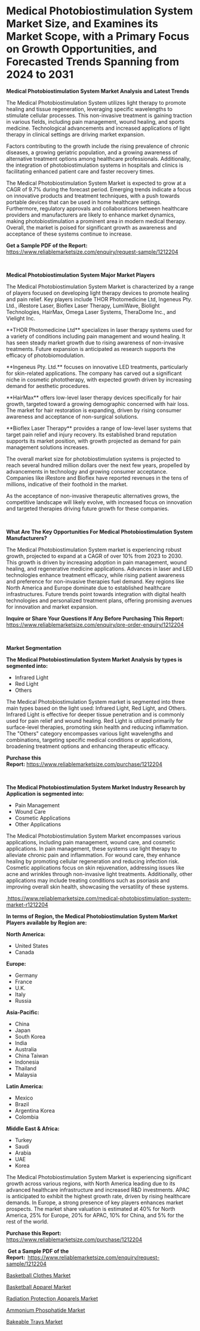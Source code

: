 <p><h1>Medical Photobiostimulation System Market Size, and Examines its Market Scope, with a Primary Focus on Growth Opportunities, and Forecasted Trends Spanning from 2024 to 2031</h1></p><p><strong>Medical Photobiostimulation System Market Analysis and Latest Trends</strong></p>
<p><p>The Medical Photobiostimulation System utilizes light therapy to promote healing and tissue regeneration, leveraging specific wavelengths to stimulate cellular processes. This non-invasive treatment is gaining traction in various fields, including pain management, wound healing, and sports medicine. Technological advancements and increased applications of light therapy in clinical settings are driving market expansion.</p><p>Factors contributing to the growth include the rising prevalence of chronic diseases, a growing geriatric population, and a growing awareness of alternative treatment options among healthcare professionals. Additionally, the integration of photobiostimulation systems in hospitals and clinics is facilitating enhanced patient care and faster recovery times. </p><p>The Medical Photobiostimulation System Market is expected to grow at a CAGR of 9.7% during the forecast period. Emerging trends indicate a focus on innovative products and treatment techniques, with a push towards portable devices that can be used in home healthcare settings. Furthermore, regulatory approvals and collaborations between healthcare providers and manufacturers are likely to enhance market dynamics, making photobiostimulation a prominent area in modern medical therapy. Overall, the market is poised for significant growth as awareness and acceptance of these systems continue to increase.</p></p>
<p><strong>Get a Sample PDF of the Report:&nbsp;</strong> <a href="https://www.reliablemarketsize.com/enquiry/request-sample/1212204?utm_campaign=1133&utm_medium=2&utm_source=Github&utm_content=ia&utm_term=17122024&utm_id=medical-photobiostimulation-system">https://www.reliablemarketsize.com/enquiry/request-sample/1212204</a></p>
<p>&nbsp;</p>
<p><strong>Medical Photobiostimulation System Major Market Players</strong></p>
<p><p>The Medical Photobiostimulation System Market is characterized by a range of players focused on developing light therapy devices to promote healing and pain relief. Key players include THOR Photomedicine Ltd, Ingeneus Pty. Ltd., iRestore Laser, Bioflex Laser Therapy, LumiWave, Biolight Technologies, HairMax, Omega Laser Systems, TheraDome Inc., and Vielight Inc.</p><p>**THOR Photomedicine Ltd** specializes in laser therapy systems used for a variety of conditions including pain management and wound healing. It has seen steady market growth due to rising awareness of non-invasive treatments. Future expansion is anticipated as research supports the efficacy of photobiomodulation.</p><p>**Ingeneus Pty. Ltd.** focuses on innovative LED treatments, particularly for skin-related applications. The company has carved out a significant niche in cosmetic phototherapy, with expected growth driven by increasing demand for aesthetic procedures.</p><p>**HairMax** offers low-level laser therapy devices specifically for hair growth, targeted toward a growing demographic concerned with hair loss. The market for hair restoration is expanding, driven by rising consumer awareness and acceptance of non-surgical solutions.</p><p>**Bioflex Laser Therapy** provides a range of low-level laser systems that target pain relief and injury recovery. Its established brand reputation supports its market position, with growth projected as demand for pain management solutions increases.</p><p>The overall market size for photobiostimulation systems is projected to reach several hundred million dollars over the next few years, propelled by advancements in technology and growing consumer acceptance. Companies like iRestore and Bioflex have reported revenues in the tens of millions, indicative of their foothold in the market.</p><p>As the acceptance of non-invasive therapeutic alternatives grows, the competitive landscape will likely evolve, with increased focus on innovation and targeted therapies driving future growth for these companies.</p></p>
<p>&nbsp;</p>
<p><strong>What Are The Key Opportunities For Medical Photobiostimulation System Manufacturers?</strong></p>
<p><p>The Medical Photobiostimulation System market is experiencing robust growth, projected to expand at a CAGR of over 10% from 2023 to 2030. This growth is driven by increasing adoption in pain management, wound healing, and regenerative medicine applications. Advances in laser and LED technologies enhance treatment efficacy, while rising patient awareness and preference for non-invasive therapies fuel demand. Key regions like North America and Europe dominate due to established healthcare infrastructures. Future trends point towards integration with digital health technologies and personalized treatment plans, offering promising avenues for innovation and market expansion.</p></p>
<p><strong>Inquire or Share Your Questions If Any Before Purchasing This Report:</strong> <a href="https://www.reliablemarketsize.com/enquiry/pre-order-enquiry/1212204?utm_campaign=1133&utm_medium=2&utm_source=Github&utm_content=ia&utm_term=17122024&utm_id=medical-photobiostimulation-system">https://www.reliablemarketsize.com/enquiry/pre-order-enquiry/1212204</a></p>
<p>&nbsp;</p>
<p><strong>Market Segmentation</strong></p>
<p><strong>The Medical Photobiostimulation System Market Analysis by types is segmented into:</strong></p>
<p><ul><li>Infrared Light</li><li>Red Light</li><li>Others</li></ul></p>
<p><p>The Medical Photobiostimulation System market is segmented into three main types based on the light used: Infrared Light, Red Light, and Others. Infrared Light is effective for deeper tissue penetration and is commonly used for pain relief and wound healing. Red Light is utilized primarily for surface-level therapies, promoting skin health and reducing inflammation. The "Others" category encompasses various light wavelengths and combinations, targeting specific medical conditions or applications, broadening treatment options and enhancing therapeutic efficacy.</p></p>
<p><strong>Purchase this Report:&nbsp;</strong><a href="https://www.reliablemarketsize.com/purchase/1212204?utm_campaign=1133&utm_medium=2&utm_source=Github&utm_content=ia&utm_term=17122024&utm_id=medical-photobiostimulation-system">https://www.reliablemarketsize.com/purchase/1212204</a></p>
<p>&nbsp;</p>
<p><strong>The Medical Photobiostimulation System Market Industry Research by Application is segmented into:</strong></p>
<p><ul><li>Pain Management</li><li>Wound Care</li><li>Cosmetic Applications</li><li>Other Applications</li></ul></p>
<p><p>The Medical Photobiostimulation System Market encompasses various applications, including pain management, wound care, and cosmetic applications. In pain management, these systems use light therapy to alleviate chronic pain and inflammation. For wound care, they enhance healing by promoting cellular regeneration and reducing infection risk. Cosmetic applications focus on skin rejuvenation, addressing issues like acne and wrinkles through non-invasive light treatments. Additionally, other applications may include treating conditions such as psoriasis and improving overall skin health, showcasing the versatility of these systems.</p></p>
<p><a href="https://www.reliablemarketsize.com/medical-photobiostimulation-system-market-r1212204?utm_campaign=1133&utm_medium=2&utm_source=Github&utm_content=ia&utm_term=17122024&utm_id=medical-photobiostimulation-system">&nbsp;https://www.reliablemarketsize.com/medical-photobiostimulation-system-market-r1212204</a></p>
<p><strong>In terms of Region, the Medical Photobiostimulation System Market Players available by Region are:</strong></p>
<p>
    <p> <strong> North America: </strong>
        <ul>
            <li>United States</li>
            <li>Canada</li>
        </ul>
        </p> 
    <p> <strong> Europe: </strong>
        <ul>
            <li>Germany</li>
            <li>France</li>
            <li>U.K.</li>
            <li>Italy</li>
            <li>Russia</li>
        </ul>
        </p> 
    <p> <strong> Asia-Pacific: </strong>
        <ul>
            <li>China</li>
            <li>Japan</li>
            <li>South Korea</li>
            <li>India</li>
            <li>Australia</li>
            <li>China Taiwan</li>
            <li>Indonesia</li>
            <li>Thailand</li>
            <li>Malaysia</li>
        </ul>
        </p> 
    <p> <strong> Latin America: </strong>
        <ul>
            <li>Mexico</li>
            <li>Brazil</li>
            <li>Argentina Korea</li>
            <li>Colombia</li>
        </ul>
        </p> 
    <p> <strong> Middle East & Africa: </strong>
        <ul>
            <li>Turkey</li>
            <li>Saudi</li>
            <li>Arabia</li>
            <li>UAE</li>
            <li>Korea</li>
        </ul>
    </p>
    </p>
<p><p>The Medical Photobiostimulation System Market is experiencing significant growth across various regions, with North America leading due to its advanced healthcare infrastructure and increased R&D investments. APAC is anticipated to exhibit the highest growth rate, driven by rising healthcare demands. In Europe, a strong presence of key players enhances market prospects. The market share valuation is estimated at 40% for North America, 25% for Europe, 20% for APAC, 10% for China, and 5% for the rest of the world.</p></p>
<p><strong>Purchase this Report: </strong><a href="https://www.reliablemarketsize.com/purchase/1212204?utm_campaign=1133&utm_medium=2&utm_source=Github&utm_content=ia&utm_term=17122024&utm_id=medical-photobiostimulation-system">https://www.reliablemarketsize.com/purchase/1212204</a></p>
<p>&nbsp;<strong>Get a Sample PDF of the Report:&nbsp;&nbsp;</strong><a href="https://www.reliablemarketsize.com/enquiry/request-sample/1212204?utm_campaign=1133&utm_medium=2&utm_source=Github&utm_content=ia&utm_term=17122024&utm_id=medical-photobiostimulation-system">https://www.reliablemarketsize.com/enquiry/request-sample/1212204</a></p>
<p><strong></strong></p>
<p><p><a href="https://www.linkedin.com/pulse/basketball-clothes-market-report-competitive-insights-148-growth-tld4e?utm_campaign=1133&utm_medium=2&utm_source=Github&utm_content=ia&utm_term=17122024&utm_id=medical-photobiostimulation-system">Basketball Clothes Market</a></p><p><a href="https://www.linkedin.com/pulse/investing-basketball-apparel-market-trends-leading-products-regional-yh6ge?utm_campaign=1133&utm_medium=2&utm_source=Github&utm_content=ia&utm_term=17122024&utm_id=medical-photobiostimulation-system">Basketball Apparel Market</a></p><p><a href="https://www.linkedin.com/pulse/radiation-protection-apparels-market-forecasted-considering-iwb9e?utm_campaign=1133&utm_medium=2&utm_source=Github&utm_content=ia&utm_term=17122024&utm_id=medical-photobiostimulation-system">Radiation Protection Apparels Market</a></p><p><a href="https://www.linkedin.com/pulse/future-outlook-ammonium-phosphatide-market-key-growth-3whgf?utm_campaign=1133&utm_medium=2&utm_source=Github&utm_content=ia&utm_term=17122024&utm_id=medical-photobiostimulation-system">Ammonium Phosphatide Market</a></p><p><a href="https://www.linkedin.com/pulse/projected-growth-bakeable-trays-market-size-drivers-expected-smmue?utm_campaign=1133&utm_medium=2&utm_source=Github&utm_content=ia&utm_term=17122024&utm_id=medical-photobiostimulation-system">Bakeable Trays Market</a></p></p>
